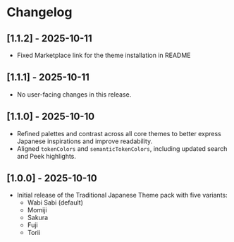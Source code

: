 # Changelog

## [1.1.2] - 2025-10-11

- Fixed Marketplace link for the theme installation in README

## [1.1.1] - 2025-10-11

- No user-facing changes in this release.

## [1.1.0] - 2025-10-10

- Refined palettes and contrast across all core themes to better express Japanese inspirations and improve readability.
- Aligned `tokenColors` and `semanticTokenColors`, including updated search and Peek highlights.

## [1.0.0] - 2025-10-10

- Initial release of the Traditional Japanese Theme pack with five variants:
  - Wabi Sabi (default)
  - Momiji
  - Sakura
  - Fuji
  - Torii
